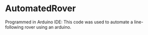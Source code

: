 # AutomatedRover
Programmed in Arduino IDE: This code was used to automate a line-following rover using an arduino. 
